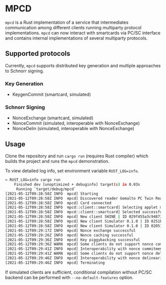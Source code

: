 # MPCD

`mpcd` is a Rust implementation of a service that intermediates communication among different clients running multiparty protocol implementations. `mpcd` can now interact with smartcards via PC/SC interface and contains internal implementations of several multiparty protocols.

## Supported protocols

Currently, `mpcd` supports distributed key generation and multiple approaches to Schnorr signing.

### Key Generation

- KeygenCommit (smartcard, simulated)

### Schnorr Signing

- NonceExchange (smartcard, simulated)
- NonceCommit (simulated, interoperable with NonceExchange)
- NonceDelin (simulated, interoperable with NonceExchange)

## Usage

Clone the repository and run `cargo run` (requires Rust compiler) which builds the project and runs the `mpcd` demonstration.

To view detailed log info, set environment variable `RUST_LOG=info`.

```bash
↪ RUST_LOG=info cargo run
    Finished dev [unoptimized + debuginfo] target(s) in 0.03s
     Running `target/debug/mpcd`
[2021-05-12T09:28:58Z INFO  mpcd] Starting
[2021-05-12T09:28:58Z INFO  mpcd] Discovered reader Gemalto PC Twin Reader 00 00
[2021-05-12T09:28:58Z INFO  mpcd] Card connected
[2021-05-12T09:28:58Z INFO  mpcd::client::smartcard] Selecting applet mpcapplet
[2021-05-12T09:28:58Z INFO  mpcd::client::smartcard] Selected successfully
[2021-05-12T09:28:58Z INFO  mpcd] New client SHINE | ID 029f455a3c948733d270a3d2add145d6737e354263bc421daffce89d24efa53962
[2021-05-12T09:28:58Z INFO  mpcd] New client Simulator 0.1.0 | ID 0251b14c1558d98a8c6a859d8dfd414431a92f032503f9abf5da28e022a508afa5
[2021-05-12T09:28:58Z INFO  mpcd] New client Simulator 0.1.0 | ID 020511e9abbb8c6a110750a03e7de22f048560906cf2cde155d4915fb7d52c6329
[2021-05-12T09:29:17Z INFO  mpcd] Nonce exchange successful
[2021-05-12T09:29:26Z INFO  mpcd] Nonce caching successful
[2021-05-12T09:29:36Z INFO  mpcd] Key piggybacking successful
[2021-05-12T09:29:36Z WARN  mpcd] Some clients do not support nonce commitment - skipping
[2021-05-12T09:29:41Z INFO  mpcd] Interoperability with nonce commitment successful
[2021-05-12T09:29:41Z WARN  mpcd] Some clients do not support nonce delinearization - skipping
[2021-05-12T09:29:46Z INFO  mpcd] Interoperability with nonce delinearization successful
[2021-05-12T09:29:46Z INFO  mpcd] Terminating
```

If simulated clients are sufficient, conditional compilation without PC/SC backend can be performed with `--no-default-features` option.

